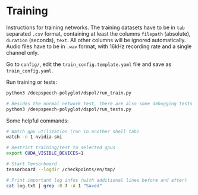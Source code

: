 # Training

Instructions for training networks. The training datasets have to be in `tab` separated `.csv` format,
containing at least the columns `filepath` (absolute), `duration` (seconds), `text`.
All other columns will be ignored automatically.
Audio files have to be in `.wav` format, with 16kHz recording rate and a single channel only.

Go to `config/`, edit the `train_config.template.yaml` file and save as `train_config.yaml`.

Run training or tests:

```bash
python3 /deepspeech-polyglot/dspol/run_train.py

# Besides the normal network test, there are also some debugging tests you can uncomment
python3 /deepspeech-polyglot/dspol/run_tests.py
```

Some helpful commands:

```bash
# Watch gpu utilization (run in another shell tab)
watch -n 1 nvidia-smi

# Restrict training/test to selected gpus
export CUDA_VISIBLE_DEVICES=1

# Start Tensorboard
tensorboard --logdir /checkpoints/en/tmp/

# Print important log infos (with additional lines before and after)
cat log.txt | grep -B 7 -A 1 "Saved"
```
